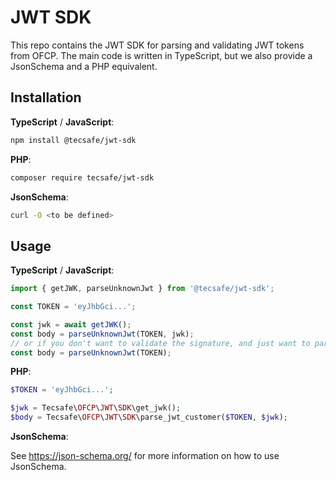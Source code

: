 # JWT SDK

This repo contains the JWT SDK for parsing and validating JWT tokens from OFCP. The main code is
written in TypeScript, but we also provide a JsonSchema and a PHP equivalent.

## Installation

**TypeScript** / **JavaScript**:

```sh
npm install @tecsafe/jwt-sdk
```

**PHP**:

```sh
composer require tecsafe/jwt-sdk
```

**JsonSchema**:

```sh
curl -O <to be defined>
```

## Usage

**TypeScript** / **JavaScript**:

```typescript
import { getJWK, parseUnknownJwt } from '@tecsafe/jwt-sdk';

const TOKEN = 'eyJhbGci...';

const jwk = await getJWK();
const body = parseUnknownJwt(TOKEN, jwk);
// or if you don't want to validate the signature, and just want to parse the token
const body = parseUnknownJwt(TOKEN);
```

**PHP**:

```php
$TOKEN = 'eyJhbGci...';

$jwk = Tecsafe\OFCP\JWT\SDK\get_jwk();
$body = Tecsafe\OFCP\JWT\SDK\parse_jwt_customer($TOKEN, $jwk);
```

**JsonSchema**:

See https://json-schema.org/ for more information on how to use JsonSchema.
